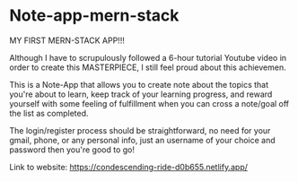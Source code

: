 # Note-app-mern-stack

MY FIRST MERN-STACK APP!!! 

Although I have to scrupulously followed a 6-hour tutorial Youtube video in order to create this MASTERPIECE, I still feel proud about this achievemen. 

This is a Note-App that allows you to create note about the topics that you're about to learn, keep track of your learning progress, and reward yourself with some feeling of fulfillment when you can cross a note/goal off the list as completed. 

The login/register process should be straightforward, no need for your gmail, phone, or any personal info, just an username of your choice and password then you're good to go! 

Link to website: https://condescending-ride-d0b655.netlify.app/
